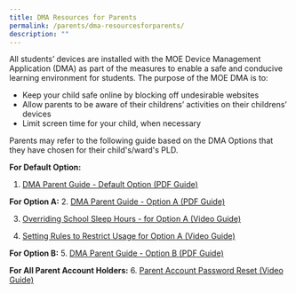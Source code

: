 ```yaml
---
title: DMA Resources for Parents
permalink: /parents/dma-resourcesforparents/
description: ""
---
```

All students’ devices are installed with the MOE Device Management Application (DMA) as part of the measures to enable a safe and conducive learning environment for students. The purpose of the MOE DMA is to:

*   Keep your child safe online by blocking off undesirable websites
*   Allow parents to be aware of their childrens’ activities on their childrens’ devices
*   Limit screen time for your child, when necessary

Parents may refer to the following guide based on the DMA Options that they have chosen for their child's/ward's PLD.

**For Default Option:**
1. [DMA Parent Guide - Default Option (PDF Guide)](https://drive.google.com/file/d/1yVtOrHYdGiJVtKg871-RiHAiG8mHCpul/view?usp=drive_link)

**For Option A:**
2. [DMA Parent Guide - Option A (PDF Guide)](https://drive.google.com/file/d/1ndlVvz9DY245bg9cb3PxAA6mdPLfUAEV/view?usp=drive_link)

3. [Overriding School Sleep Hours - for Option A (Video Guide)](https://drive.google.com/file/d/1kOqaTftEgQ_SW4KDIGxWIK1pDyhmQS1I/view?usp=drive_link)

4. [Setting Rules to Restrict Usage for Option A (Video Guide)](https://drive.google.com/file/d/1TOWBZshlsci8tW3fllP8DJXriP4jThmm/view?usp=drive_link)

**For Option B:**
5. [DMA Parent Guide - Option B (PDF Guide)](https://drive.google.com/file/d/1XYaezWURQej9iwafLj9Zvgy5W8OpFdrl/view?usp=drive_link)

**For All Parent Account Holders:**
6. [Parent Account Password Reset (Video Guide)](https://drive.google.com/file/d/187LudzSGrl4mynHBEt4THBvPgvtzMISr/view?usp=drive_link)